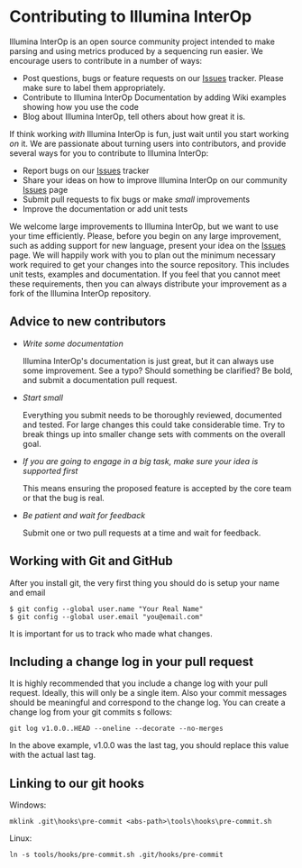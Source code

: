 # Contributing to Illumina InterOp

Illumina InterOp is an open source community project intended to make parsing and using metrics produced by a 
sequencing run easier. We encourage users to contribute in a number of ways:

  - Post questions, bugs or feature requests on our [Issues] tracker. Please make sure to label them appropriately.
  - Contribute to Illumina InterOp Documentation by adding Wiki examples showing how you use the code
  - Blog about Illumina InterOp, tell others about how great it is.
  
[Issues]: https://github.com/Illumina/interop/labels

If think working *with* Illumina InterOp is fun, just wait until you start working *on* it. We are passionate
about turning users into contributors, and provide several ways for you to contribute to Illumina InterOp:

  - Report bugs on our [Issues] tracker
  - Share your ideas on how to improve Illumina InterOp on our community [Issues] page
  - Submit pull requests to fix bugs or make *small* improvements
  - Improve the documentation or add unit tests

We welcome large improvements to Illumina InterOp, but we want to use your time efficiently. Please, before you begin
on any large improvement, such as adding support for new language, present your idea on the [Issues] page. We will
happily work with you to plan out the minimum necessary work required to get your changes into the source repository.
This includes unit tests, examples and documentation. If you feel that you cannot meet these requirements, then you 
can always distribute your improvement as a fork of the Illumina InterOp repository.

## Advice to new contributors

  - *Write some documentation*
    
    Illumina InterOp's documentation is just great, but it can always use some improvement. See a typo? Should something
    be clarified? Be bold, and submit a documentation pull request.
  
  - *Start small*
  
    Everything you submit needs to be thoroughly reviewed, documented and tested. For large changes this could take 
    considerable time. Try to break things up into smaller change sets with comments on the overall goal. 
  
  - *If you are going to engage in a big task, make sure your idea is supported first*
    
    This means ensuring the proposed feature is accepted by the core team or that the bug is real.
  
  - *Be patient and wait for feedback*
    
    Submit one or two pull requests at a time and wait for feedback.

## Working with Git and GitHub

After you install git, the very first thing you should do is setup your name and email

~~~~~~~~~{.sh}
$ git config --global user.name "Your Real Name"
$ git config --global user.email "you@email.com"
~~~~~~~~~

It is important for us to track who made what changes.

## Including a change log in your pull request

It is highly recommended that you include a change log with your pull request. Ideally, this will only be a single
item. Also your commit messages should be meaningful and correspond to the change log. You can create a change
log from your git commits s follows:

~~~~~~~~~{.sh}
git log v1.0.0..HEAD --oneline --decorate --no-merges
~~~~~~~~~

In the above example, v1.0.0 was the last tag, you should replace this value with the actual last tag.

## Linking to our git hooks

Windows: 

~~~~~~~~~{.bat}
mklink .git\hooks\pre-commit <abs-path>\tools\hooks\pre-commit.sh
~~~~~~~~~

Linux:

~~~~~~~~~{.sh}
ln -s tools/hooks/pre-commit.sh .git/hooks/pre-commit
~~~~~~~~~
